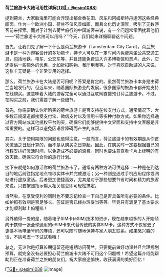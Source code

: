 **荷兰旅游卡大陆可用性详解[[TG💪+ @esim1088](https://t.me/s/esim1088)]**

提到荷兰，大家脑海里可能会浮现出郁金香花田、风车和阿姆斯特丹运河这些经典画面。作为一个欧洲小国，荷兰不仅风景如画，而且文化历史深厚，吸引了无数游客前来探索。而对于计划去荷兰旅行的中国游客来说，有一个问题常常困扰着他们——“荷兰旅游卡大陆可以用吗？”今天，我们就来详细聊聊这个问题。

首先，让我们先了解一下什么是荷兰旅游卡（I amsterdam City Card）。荷兰旅游卡是一种为游客设计的多功能卡，持卡人可以在一定时间内免费乘坐公共交通工具，包括地铁、电车、公交车等，并且还能免费进入许多博物馆和景点。此外，它还提供一些额外的优惠，比如折扣购物、餐厅用餐等。对于喜欢自助游的人来说，这张卡无疑是一个非常实用的选择。

那么，荷兰旅游卡在大陆是否可用呢？答案是肯定的。虽然荷兰旅游卡本身是由荷兰当地发行的，但近年来，随着国际旅游业的发展，很多国家的旅游卡都开始支持在线购买。这意味着大陆的游客完全可以通过互联网直接预订荷兰旅游卡。不过，在购买之前，我们需要了解一些细节。

首先，你需要确认你所购买的荷兰旅游卡是否支持在线支付方式。通常情况下，大多数正规渠道都接受支付宝、微信支付以及信用卡等多种付款方式。如果你选择通过官方网站或其他授权平台购买，确保它们能够提供中文界面和支持中文客服是非常重要的。这样可以避免因语言障碍而产生的麻烦。

其次，关于使用期限的问题也值得注意。一般而言，荷兰旅游卡的有效期是从你首次激活之日起计算的，而不是从购买之日算起。因此，在购买时一定要根据自己的行程安排好激活时间，以免造成不必要的浪费。同时也要注意查看卡片上标明的有效天数，确保它符合你的旅行计划。

接下来就是如何激活你的荷兰旅游卡了。通常有两种方法可供选择：一种是在到达目的地后前往指定地点领取实体卡并完成激活；另一种则是通过手机应用程序或网站进行虚拟激活。后者更加便捷高效，尤其是对于那些想要节省时间和精力的旅客来说。只要按照指示输入相关信息即可轻松搞定。

当然啦，在享受便利的同时也不要忘记检查一下自己是否具备所有必要的条件。比如护照有效期是否足够长、签证是否已经办理妥当等等。毕竟只有满足了基本要求才能顺利踏上旅程嘛！

另外值得一提的是，随着电子SIM卡(eSIM)技术的进步，现在越来越多的人开始倾向于携带一张全球通用的eSIM卡来代替传统的实体SIM卡。这种方式不仅省去了更换本地电话号码的麻烦，还可以随时随地保持与家人朋友联系。如果感兴趣的话，不妨考虑一下试试看哦！

总之，无论你是打算长期逗留还是短期访问荷兰，只要提前做好功课并且合理规划预算，就完全没有必要担心荷兰旅游卡大陆不可用这个问题啦！希望这篇介绍能帮助到正在准备荷兰之旅的朋友们，祝大家旅途愉快，收获满满的美好回忆！

[[TG💪+ @esim1088](https://t.me/s/esim1088) ![Image](https://i.postimg.cc/4NQfJmqS/Snipaste-2025-05-13-00-14-12.png)]
